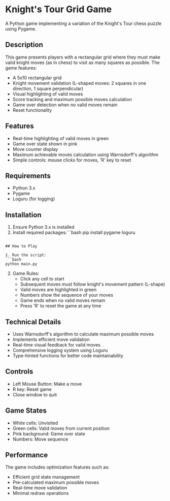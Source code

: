 
# Knight's Tour Grid Game

A Python game implementing a variation of the Knight's Tour chess puzzle using Pygame.

## Description

This game presents players with a rectangular grid where they must make valid knight moves (as in chess) to visit as many squares as possible. The game features:

- A 5x10 rectangular grid
- Knight movement validation (L-shaped moves: 2 squares in one direction, 1 square perpendicular)
- Visual highlighting of valid moves
- Score tracking and maximum possible moves calculation
- Game over detection when no valid moves remain
- Reset functionality

## Features

- Real-time highlighting of valid moves in green
- Game over state shown in pink
- Move counter display
- Maximum achievable moves calculation using Warnsdorff's algorithm
- Simple controls: mouse clicks for moves, 'R' key to reset

## Requirements

- Python 3.x
- Pygame
- Loguru (for logging)

## Installation

1. Ensure Python 3.x is installed
2. Install required packages:```bash
pip install pygame loguru
```

## How to Play

1. Run the script:
```bash
python main.py
```

2. Game Rules:
   - Click any cell to start
   - Subsequent moves must follow knight's movement pattern (L-shape)
   - Valid moves are highlighted in green
   - Numbers show the sequence of your moves
   - Game ends when no valid moves remain
   - Press 'R' to reset the game at any time

## Technical Details

- Uses Warnsdorff's algorithm to calculate maximum possible moves
- Implements efficient move validation
- Real-time visual feedback for valid moves
- Comprehensive logging system using Loguru
- Type-hinted functions for better code maintainability

## Controls

- Left Mouse Button: Make a move
- R key: Reset game
- Close window to quit

## Game States

- White cells: Unvisited
- Green cells: Valid moves from current position
- Pink background: Game over state
- Numbers: Move sequence

## Performance

The game includes optimization features such as:
- Efficient grid state management
- Pre-calculated maximum possible moves
- Real-time move validation
- Minimal redraw operations
